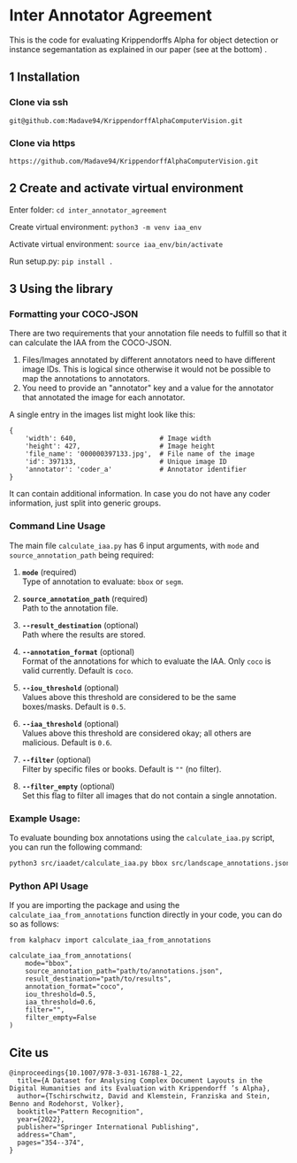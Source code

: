 # Inter Annotator Agreement

This is the code for evaluating Krippendorffs Alpha for object detection or instance segemantation as explained in our paper (see at the bottom)
.
## 1 Installation

### Clone via ssh
 `git@github.com:Madave94/KrippendorffAlphaComputerVision.git`
### Clone via https
`https://github.com/Madave94/KrippendorffAlphaComputerVision.git`
## 2 Create and activate virtual environment

Enter folder: `cd inter_annotator_agreement`

Create virtual environment: `python3 -m venv iaa_env`

Activate virtual environment: `source iaa_env/bin/activate`

Run setup.py: `pip install .`

## 3 Using the library

### Formatting your COCO-JSON

There are two requirements that your annotation file needs to fulfill so that it can calculate the IAA from the COCO-JSON.

1. Files/Images annotated by different annotators need to have different image IDs. This is logical since otherwise it would not be possible to map the annotations to annotators.
2. You need to provide an "annotator" key and a value for the annotator that annotated the image for each annotator.

A single entry in the images list might look like this:
```
{
    'width': 640,                     # Image width
    'height': 427,                    # Image height
    'file_name': '000000397133.jpg',  # File name of the image
    'id': 397133,                     # Unique image ID
    'annotator': 'coder_a'            # Annotator identifier
}
```

It can contain additional information. In case you do not have any coder information, just split into generic groups.


### Command Line Usage

The main file `calculate_iaa.py` has 6 input arguments, with `mode` and `source_annotation_path` being required:

1. **`mode`** (required)  
   Type of annotation to evaluate: `bbox` or `segm`.

2. **`source_annotation_path`** (required)  
   Path to the annotation file.

3. **`--result_destination`** (optional)  
   Path where the results are stored.

4. **`--annotation_format`** (optional)  
   Format of the annotations for which to evaluate the IAA. Only `coco` is valid currently. Default is `coco`.

5. **`--iou_threshold`** (optional)  
   Values above this threshold are considered to be the same boxes/masks. Default is `0.5`.

6. **`--iaa_threshold`** (optional)  
   Values above this threshold are considered okay; all others are malicious. Default is `0.6`.

7. **`--filter`** (optional)  
   Filter by specific files or books. Default is `""` (no filter).

8. **`--filter_empty`** (optional)  
   Set this flag to filter all images that do not contain a single annotation.

### Example Usage:

To evaluate bounding box annotations using the `calculate_iaa.py` script, you can run the following command:

```sh
python3 src/iaadet/calculate_iaa.py bbox src/landscape_annotations.json
```

### Python API Usage

If you are importing the package and using the `calculate_iaa_from_annotations` function directly in your code, you can do so as follows:

```
from kalphacv import calculate_iaa_from_annotations

calculate_iaa_from_annotations(
    mode="bbox",
    source_annotation_path="path/to/annotations.json",
    result_destination="path/to/results",
    annotation_format="coco",
    iou_threshold=0.5,
    iaa_threshold=0.6,
    filter="",
    filter_empty=False
)
```


## Cite us

```
@inproceedings{10.1007/978-3-031-16788-1_22,
  title={A Dataset for Analysing Complex Document Layouts in the Digital Humanities and its Evaluation with Krippendorff ’s Alpha},
  author={Tschirschwitz, David and Klemstein, Franziska and Stein, Benno and Rodehorst, Volker},
  booktitle="Pattern Recognition",
  year={2022},
  publisher="Springer International Publishing",
  address="Cham",
  pages="354--374",
}
```

